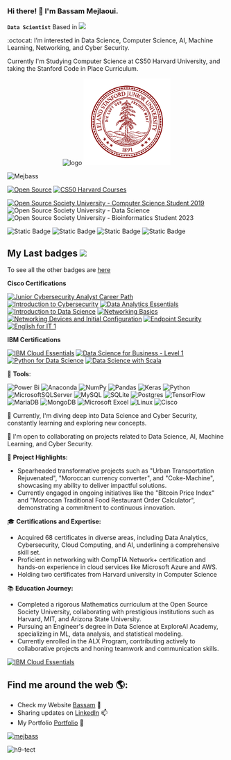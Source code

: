 ### Hi there! 👋 I'm Bassam Mejlaoui. 

**`Data Scientist`** Based in  <img src="https://cdn-icons-png.flaticon.com/512/197/197551.png" width="13"/>
 
:octocat: I’m interested in Data Science, Computer Science, AI, Machine Learning, Networking, and Cyber Security.

Currently I'm Studying Computer Science at CS50 Harvard University, and taking the Stanford Code in Place Curriculum.

<p align="center">
<img width="200px" src="https://i.imgur.com/Jj740Yd.png" alt="logo"height="200"> 
<img width="200px" src="https://github.com/xiaowuc2/xiaowuc2/blob/master/source/82601797.png" alt="Logo"height="200">

<p align="left"> <img src="https://komarev.com/ghpvc/?username=mejbass&label=Profile%20views&color=yellow&style=flat" alt="Mejbass" /> </p>

[![Open Source](https://img.shields.io/badge/Open%20Source-Contributor-purple)](#github-repositories) [![CS50 Harvard Courses](https://img.shields.io/badge/CS50Harvard%20Courses-Completed-red)](#completed-CS50-harvard-courses)


[![Open Source Society University - Computer Science Student 2019](https://img.shields.io/badge/OSSU-computer--science-blue.svg)](https://github.com/ossu/computer-science)
<img alt="Open Source Society University - Data Science" src="https://img.shields.io/badge/OSSU-data--science-blue.svg">
<img alt="Open Source Society University - Bioinformatics Student 2023" src="https://img.shields.io/badge/OSSU-bioinformatics-blue.svg">

![Static Badge](https://img.shields.io/badge/IBM%20AI%20Engineering-Specialization-%20?style=flat&logo=coursera&color=blue)
![Static Badge](https://img.shields.io/badge/Data%20Science-Specialization-%20?style=flat&logo=coursera&color=blue)
![Static Badge](https://img.shields.io/badge/Applied%20Data%20Science-Specialization-%20?style=flat&logo=coursera&color=blue&link=https%3A%2F%2Fwww.coursera.org%2Faccount%2Faccomplishments%2Fspecialization%2Fcertificate%2F7BVVEK72RG7K)
![Static Badge](https://img.shields.io/badge/Introduction%20to%20Data%20Science-Specialization-%20?style=flat&logo=coursera&color=blue)

<h2> My Last badges <img src = "https://media.giphy.com/media/3orifgYbnsq43eFsdO/giphy.gif" width="50"> </h2>

To see all the other badges are [here](https://www.credly.com/users/bassam-mejlaoui/badges)

<!--START_SECTION:badges-->
**Cisco Certifications**

[![Junior Cybersecurity Analyst Career Path](https://images.credly.com/size/100x100/images/441578ec-c0f3-46cc-95fc-86b27e90cf4f/image.png)](https://www.credly.com/badges/b69eec94-21b5-4ebf-9f16-eb5cd0709c7e/public_urll "Junior Cybersecurity Analyst Career Path")
[![Introduction to Cybersecurity](https://images.credly.com/size/100x100/images/af8c6b4e-fc31-47c4-8dcb-eb7a2065dc5b/I2CS__1_.png)](https://www.credly.com/badges/6c9700a4-1b14-4453-b77a-701c17b07aba/public_url "Introduction to Cybersecurity")
[![Data Analytics Essentials](https://images.credly.com/size/100x100/images/1fdfeaeb-e61c-4450-bdfe-a07bd4e715df/image.png)](https://www.credly.com/badges/2128606a-a870-43ef-830d-79dbf4267178/public_url "Data Analytics Essentials")
[![Introduction to Data Science](https://images.credly.com/size/100x100/images/b38a42e0-dc58-4ce2-b6c0-28d978e8aaad/image.png)](https://www.credly.com/badges/3ff5ecc3-4f33-477b-b83f-9a4cbcef8ed7/public_url "Introduction to Data Science")
[![Networking Basics](https://images.credly.com/size/100x100/images/5bdd6a39-3e03-4444-9510-ecff80c9ce79/image.png)](https://www.credly.com/badges/c357de45-387a-4a3b-aaa9-7e4494c1924a/public_url "Networking Basics")
[![Networking Devices and Initial Configuration](https://images.credly.com/size/100x100/images/88316fe8-5651-4e61-a6be-5be1558f049e/image.png)](https://www.credly.com/badges/9397fdf1-9d18-4ab3-8d1b-1868c1abdad2/public_url "Networking Devices and Initial Configuration")
[![Endpoint Security](https://images.credly.com/size/100x100/images/0ca5f542-fb5e-4a22-9b7a-c1a1ce4c3db7/EndpointSecurity.png)](https://www.credly.com/badges/0168f751-dac9-43e9-b045-ba5dc48e83da/public_url "Endpoint Security")
[![English for IT 1](https://images.credly.com/size/100x100/images/77b1ea15-6287-4d97-8ecd-c5afa2d137ea/image.png)](https://www.credly.com/earner/earned/badge/d013ef0d-b201-4f88-bf51-ad08c875af7f "English for IT 1")

**IBM Certifications**

[![IBM Cloud Essentials](https://images.credly.com/size/100x100/images/58e2cad5-5551-44a6-8285-06d6a4aa9cb3/IBM_Cloud_Essentials.png)](https://www.credly.com/badges/c432aec3-f4c2-498a-aadb-09dc078f1df9/public_url "IBM Cloud Essentials")
[![Data Science for Business - Level 1](https://images.credly.com/size/100x100/images/f2f9716d-7be0-47ef-b4ad-c8d3b481b9d7/Data_Sci_Business_Level_1_-_CC_-_2019.png)](https://www.credly.com/badges/85077b6f-3e50-47ae-86e4-14e1e0289f69/public_url "Data Science for Business - Level 1")
[![Python for Data Science](https://images.credly.com/size/100x100/images/84ac9eff-b8a2-4683-846b-f59887a73801/Python_101_Data_Science.png)](https://www.credly.com/badges/19cd09c2-6b2d-41f7-8725-876d17756d52/public_url "Python for Data Science")
[![Data Science with Scala](https://images.credly.com/size/100x100/images/0c067956-9a64-45ee-8471-c794e3e3f57c/Data_Science_with_Scala_-_Pwr_by_Lightbend.png)](https://www.credly.com/badges/69a76db6-ab7d-4b17-bc7a-debe9f81ef56/public_url "Data Science with Scala")

👀 **Tools**:

![Power Bi](https://img.shields.io/badge/power_bi-F2C811?style=flat&logo=powerbi&logoColor=black) ![Anaconda](https://img.shields.io/badge/Anaconda-%2344A833.svg?style=flat&logo=anaconda&logoColor=white) ![NumPy](https://img.shields.io/badge/numpy-%23013243.svg?style=flat&logo=numpy&logoColor=white) ![Pandas](https://img.shields.io/badge/pandas-%23150458.svg?style=flat&logo=pandas&logoColor=white) ![Keras](https://img.shields.io/badge/Keras-%23D00000.svg?style=flat&logo=Keras&logoColor=white) ![Python](https://img.shields.io/badge/python-3670A0?style=flat&logo=python&logoColor=ffdd54) ![MicrosoftSQLServer](https://img.shields.io/badge/Microsoft%20SQL%20Server-CC2927?style=flat&logo=microsoft%20sql%20server&logoColor=white) ![MySQL](https://img.shields.io/badge/mysql-%2300000f.svg?style=flat&logo=mysql&logoColor=white) ![SQLite](https://img.shields.io/badge/sqlite-%2307405e.svg?style=flat&logo=sqlite&logoColor=white)  ![Postgres](https://img.shields.io/badge/postgres-%23316192.svg?style=flat&logo=postgresql&logoColor=white) ![TensorFlow](https://img.shields.io/badge/TensorFlow-%23FF6F00.svg?style=flat&logo=TensorFlow&logoColor=white) ![MariaDB](https://img.shields.io/badge/MariaDB-003545?style=flat&logo=mariadb&logoColor=white) ![MongoDB](https://img.shields.io/badge/MongoDB-4EA94B?style=for-the-badge=mongodb&logoColor=white)
![Microsoft Excel](https://img.shields.io/badge/Microsoft_Excel-217346?style=for-the-badgemicrosoft-excel&logoColor=white) ![Linux](https://img.shields.io/badge/Linux-FCC624?style=for-the-badge&logo=linux&logoColor=black) ![Cisco](https://img.shields.io/badge/cisco-%23049fd9.svg?style=for-the-badge&logo=cisco&logoColor=black)

🌱 Currently, I'm diving deep into Data Science and Cyber Security, constantly learning and exploring new concepts.

💼 I'm open to collaborating on projects related to Data Science, AI, Machine Learning, and Cyber Security.

🚀 **Project Highlights:**
- Spearheaded transformative projects such as "Urban Transportation Rejuvenated", "Moroccan currency converter", and "Coke-Machine", showcasing my ability to deliver impactful solutions.
- Currently engaged in ongoing initiatives like the "Bitcoin Price Index" and "Moroccan Traditional Food Restaurant Order Calculator", demonstrating a commitment to continuous innovation.

🎓 **Certifications and Expertise:**
- Acquired 68 certificates in diverse areas, including Data Analytics, Cybersecurity, Cloud Computing, and AI, underlining a comprehensive skill set.
- Proficient in networking with CompTIA Network+ certification and hands-on experience in cloud services like Microsoft Azure and AWS.
- Holding two certificates from Harvard university in Computer Science 

📚 **Education Journey:**
- Completed a rigorous Mathematics curriculum at the Open Source Society University, collaborating with prestigious institutions such as Harvard, MIT, and Arizona State University.
- Pursuing an Engineer's degree in Data Science at ExploreAI Academy, specializing in ML, data analysis, and statistical modeling.
- Currently enrolled in the ALX Program, contributing actively to collaborative projects and honing teamwork and communication skills.

<a href="https://www.credly.com/badges/c432aec3-f4c2-498a-aadb-09dc078f1df9/public_url" target="_blank" rel="noopener noreferrer">
    <img src="https://github.com/mejbass/mejbass/assets/130122304/4f658750-3160-468b-84a1-923ebd0cd76c" alt="IBM Cloud Essentials" style="width: 100px; height: 100px;">
</a> 

## Find me around the web 🌎: 
- Check my Website <a href="https://mejlaouibassam.wixsite.com/bassam-mejlaoui"> Bassam</a> 🏓
- Sharing updates on <a href="https://www.linkedin.com/in/bassam-mejlaoui">LinkedIn</a> 📫
- My Portfolio <a href="https://www.datascienceportfol.io/BassamMejlaoui">Portfolio</a> 💼

<p align="left"> <a href="https://github.com/ryo-ma/github-profile-trophy"><img src="https://github-profile-trophy.vercel.app/?username=mejbass" alt="mejbass" /></a> </p>


<p><img align="left" src="https://github-readme-stats.vercel.app/api/top-langs?username=h9-tect&show_icons=true&locale=en&layout=compact" alt="h9-tect" /></p>



<!---
mejbass/mejbass is a ✨ special ✨ repository because its `README.md` (this file) appears on your GitHub profile.
You can click the Preview link to take a look at your changes.
--->
